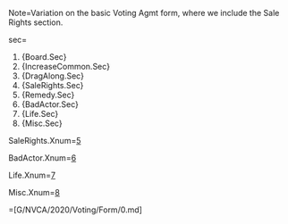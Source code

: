 
Note=Variation on the basic Voting Agmt form, where we include the Sale Rights section.

sec=<ol><li>{Board.Sec}</li><li>{IncreaseCommon.Sec}</li><li>{DragAlong.Sec}</li><li>{SaleRights.Sec}</li><li>{Remedy.Sec}</li><li>{BadActor.Sec}</li><li>{Life.Sec}</li><li>{Misc.Sec}</li></ol>

SaleRights.Xnum=<a class='xref' href='#SaleRights.Sec'>5</a>

BadActor.Xnum=<a class='xref' href='#BadActor.Sec'>6</a>

Life.Xnum=<a class='xref' href='#Life.Sec'>7</a>

Misc.Xnum=<a class='xref' href='#Misc.Sec'>8</a>


=[G/NVCA/2020/Voting/Form/0.md]

